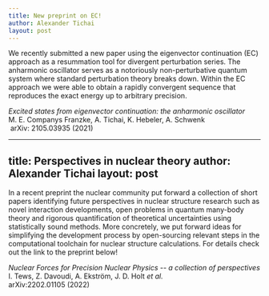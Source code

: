 ```yaml
---
title: New preprint on EC!
author: Alexander Tichai
layout: post
---
```


We recently submitted a new paper using the eigenvector continuation (EC) approach as a resummation tool for divergent perturbation series. The anharmonic oscillator serves as a notoriously non-perturbative quantum system where standard perturbation theory breaks down. Within the EC approach we were able to obtain a rapidly convergent sequence that reproduces the exact energy up to arbitrary precision.

*Excited states from eigenvector continuation: the anharmonic oscillator *\
M. E. Companys Franzke, A. Tichai, K. Hebeler, A. Schwenk\
 arXiv: 2105.03935 (2021)


---
title: Perspectives in nuclear theory
author: Alexander Tichai
layout: post
---

In a recent preprint the nuclear community put forward a collection of short papers identifying future perspectives in nuclear structure research such as novel interaction developments, open problems in quantum many-body theory and rigorous quantification of theoretical uncertainties using statistically sound methods.
More concretely, we put forward ideas for simplifying the development process by open-sourcing relevant steps in the computational toolchain for nuclear structure calculations. For details check out the link to the preprint below!

*Nuclear Forces for Precision Nuclear Physics -- a collection of perspectives*\
I. Tews, Z. Davoudi, A. Ekström, J. D. Holt *et al.*\
arXiv:2202.01105 (2022)
